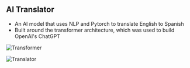 ## AI Translator
- An AI model that uses NLP and Pytorch to translate English to Spanish
- Built around the transformer architecture, which was used to build OpenAI's ChatGPT

![Transformer](https://imagedelivery.net/K5TI-EHerRDIgbgGIcCsuw/22889311-52a5-4d5b-e0a3-3b848d4adb00/public)

![Translator](https://imagedelivery.net/K5TI-EHerRDIgbgGIcCsuw/53e3179f-5ae4-4746-fc25-261b47425400/public)
